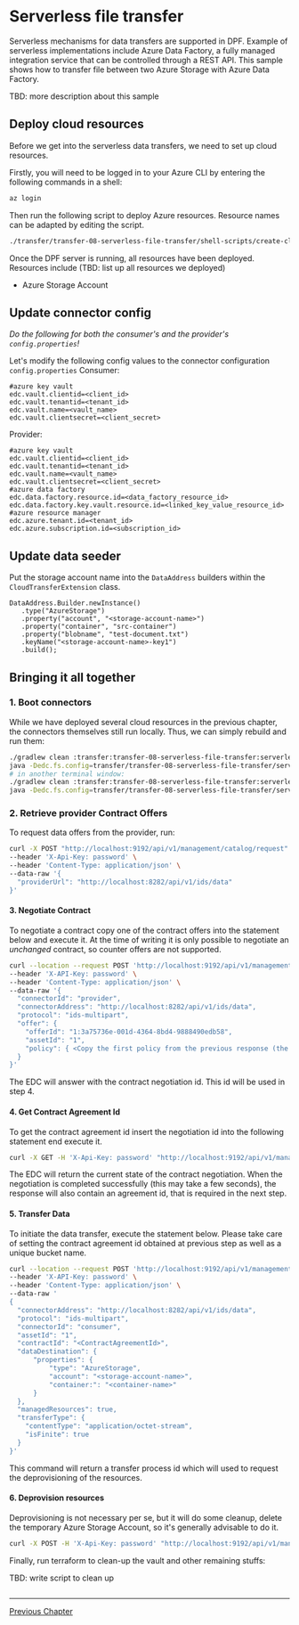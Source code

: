 # Serverless file transfer

Serverless mechanisms for data transfers are supported in DPF. Example of serverless implementations include Azure Data Factory, a fully managed integration service that can be controlled through a REST API.
This sample shows how to transfer file between two Azure Storage with Azure Data Factory.

TBD: more description about this sample

## Deploy cloud resources

Before we get into the serverless data transfers, we need to set up cloud resources.

Firstly, you will need to be logged in to your Azure CLI by entering the following commands in a shell:
```bash
az login
```
Then run the following script to deploy Azure resources. Resource names can be adapted by editing the script.
```bash
./transfer/transfer-08-serverless-file-transfer/shell-scripts/create-cloud-resources.sh
```
Once the DPF server is running, all resources have been deployed.
Resources include (TBD: list up all resources we deployed)
- Azure Storage Account


## Update connector config

_Do the following for both the consumer's and the provider's `config.properties`!_

Let's modify the following config values to the connector configuration `config.properties`
Consumer:
```properties
#azure key vault
edc.vault.clientid=<client_id>
edc.vault.tenantid=<tenant_id>
edc.vault.name=<vault_name>
edc.vault.clientsecret=<client_secret>
```
Provider:
```properties
#azure key vault
edc.vault.clientid=<client_id>
edc.vault.tenantid=<tenant_id>
edc.vault.name=<vault_name>
edc.vault.clientsecret=<client_secret>
#azure data factory
edc.data.factory.resource.id=<data_factory_resource_id>
edc.data.factory.key.vault.resource.id=<linked_key_value_resource_id>
#azure resource manager
edc.azure.tenant.id=<tenant_id>
edc.azure.subscription.id=<subscription_id>
```

## Update data seeder

Put the storage account name into the `DataAddress` builders within the `CloudTransferExtension` class.

```
DataAddress.Builder.newInstance()
   .type("AzureStorage")
   .property("account", "<storage-account-name>")
   .property("container", "src-container")
   .property("blobname", "test-document.txt")
   .keyName("<storage-account-name>-key1")
   .build();
```

## Bringing it all together

### 1. Boot connectors

While we have deployed several cloud resources in the previous chapter, the connectors themselves still run locally.
Thus, we can simply rebuild and run them:

```bash
./gradlew clean :transfer:transfer-08-serverless-file-transfer:serverless-transfer-consumer:build
java -Dedc.fs.config=transfer/transfer-08-serverless-file-transfer/serverless-transfer-consumer/config.properties -jar transfer/transfer-08-serverless-file-transfer/serverless-transfer-consumer/build/libs/consumer.jar
# in another terminal window:
./gradlew clean :transfer:transfer-08-serverless-file-transfer:serverless-transfer-provider:build
java -Dedc.fs.config=transfer/transfer-08-serverless-file-transfer/serverless-transfer-provider/config.properties -jar transfer/transfer-08-serverless-file-transfer/serverless-transfer-provider/build/libs/provider.jar
```

### 2. Retrieve provider Contract Offers

To request data offers from the provider, run:

```bash
curl -X POST "http://localhost:9192/api/v1/management/catalog/request" \
--header 'X-Api-Key: password' \
--header 'Content-Type: application/json' \
--data-raw '{
  "providerUrl": "http://localhost:8282/api/v1/ids/data"
}'
```

#### 3. Negotiate Contract

To negotiate a contract copy one of the contract offers into the statement below and execute it. At the time of writing
it is only possible to negotiate an _unchanged_ contract, so counter offers are not supported.

```bash
curl --location --request POST 'http://localhost:9192/api/v1/management/contractnegotiations' \
--header 'X-API-Key: password' \
--header 'Content-Type: application/json' \
--data-raw '{
  "connectorId": "provider",
  "connectorAddress": "http://localhost:8282/api/v1/ids/data",
  "protocol": "ids-multipart",
  "offer": {
    "offerId": "1:3a75736e-001d-4364-8bd4-9888490edb58",
    "assetId": "1",
    "policy": { <Copy the first policy from the previous response (the one with "target: 1")> }
  }
}'
```

The EDC will answer with the contract negotiation id. This id will be used in step 4.

#### 4. Get Contract Agreement Id

To get the contract agreement id insert the negotiation id into the following statement end execute it.

```bash
curl -X GET -H 'X-Api-Key: password' "http://localhost:9192/api/v1/management/contractnegotiations/{negotiationId}"
```

The EDC will return the current state of the contract negotiation. When the negotiation is completed successfully
(this may take a few seconds), the response will also contain an agreement id, that is required in the next step.

#### 5. Transfer Data

To initiate the data transfer, execute the statement below. Please take care of setting the contract agreement id
obtained at previous step as well as a unique bucket name.

```bash
curl --location --request POST 'http://localhost:9192/api/v1/management/transferprocess' \
--header 'X-API-Key: password' \
--header 'Content-Type: application/json' \
--data-raw '
{
  "connectorAddress": "http://localhost:8282/api/v1/ids/data",
  "protocol": "ids-multipart",
  "connectorId": "consumer",
  "assetId": "1",
  "contractId": "<ContractAgreementId>",
  "dataDestination": {
      "properties": {
          "type": "AzureStorage",
          "account": "<storage-account-name>",
          "container:": "<container-name>"
      }
  },
  "managedResources": true,
  "transferType": {
    "contentType": "application/octet-stream",
    "isFinite": true
  }
}'
```

This command will return a transfer process id which will used to request the deprovisioning of the resources.

#### 6. Deprovision resources

Deprovisioning is not necessary per se, but it will do some cleanup, delete the temporary Azure Storage Account, so
it's generally advisable to do it.

```bash
curl -X POST -H 'X-Api-Key: password' "http://localhost:9192/api/v1/management/transferprocess/{transferProcessId}/deprovision"
```

Finally, run terraform to clean-up the vault and other remaining stuffs:

TBD: write script to clean up
```bash

```

---
[Previous Chapter](../transfer-07-provider-push-http/README.md)
